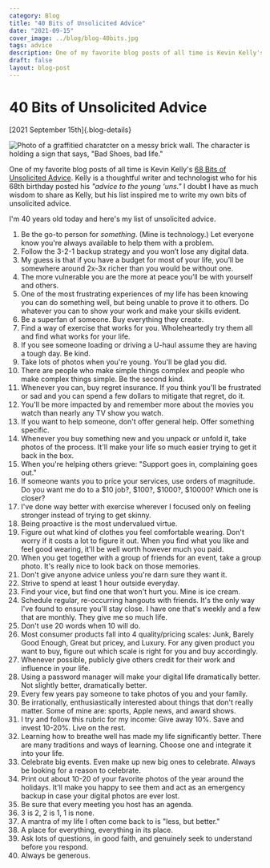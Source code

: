 ```yaml
---
category: Blog
title: "40 Bits of Unsolicited Advice"
date: "2021-09-15"
cover_image: ../blog/blog-40bits.jpg
tags: advice
description: One of my favorite blog posts of all time is Kevin Kelly's 68 Bits of Unsolicited Advice. Kelly is a wonderful futurist and thinker and for his 68th birthday he posted his "advice to the young ‘uns."...
draft: false
layout: blog-post
---
```

# 40 Bits of Unsolicited Advice

[2021 September 15th]{.blog-details}

![Photo of a graffitied charatcter on a messy brick wall. The character is holding a sign that says, "Bad Shoes, bad life."](../blog/blog-40bits.jpg)

One of my favorite blog posts of all time is Kevin Kelly's [68 Bits of Unsolicited Advice](https://kk.org/thetechnium/68-bits-of-unsolicited-advice/). Kelly is a thoughtful writer and technologist who for his 68th birthday posted his *"advice to the young ‘uns."* I doubt I have as much wisdom to share as Kelly, but his list inspired me to write my own bits of unsolicited advice.

I'm 40 years old today and here's my list of unsolicited advice.

1. Be the go-to person for *something*. (Mine is technology.) Let everyone know you're always available to help them with a problem.
2. Follow the 3-2-1 backup strategy and you won’t lose any digital data.
3. My guess is that if you have a budget for most of your life, you’ll be somewhere around 2x-3x richer than you would be without one.
4. The more vulnerable you are the more at peace you’ll be with yourself and others.
5. One of the most frustrating experiences of my life has been knowing you can do something well, but being unable to prove it to others. Do whatever you can to show your work and make your skills evident.
6. Be a superfan of someone. Buy everything they create.
7. Find a way of exercise that works for you. Wholeheartedly try them all and find what works for your life.
8. If you see someone loading or driving a U-haul assume they are having a tough day. Be kind.
9. Take lots of photos when you're young. You'll be glad you did.
10. There are people who make simple things complex and people who make complex things simple. Be the second kind.
11. Whenever you can, buy regret insurance. If you think you'll be frustrated or sad and you can spend a few dollars to mitigate that regret, do it.
12. You'll be more impacted by and remember more about the movies you watch than nearly any TV show you watch.
13. If you want to help someone, don't offer general help. Offer something specific.
14. Whenever you buy something new and you unpack or unfold it, take photos of the process. It'll make your life so much easier trying to get it back in the box.
15. When you're helping others grieve: "Support goes in, complaining goes out."
16. If someone wants you to price your services, use orders of magnitude. Do you want me do to a $10 job?, $100?, $1000?, $10000? Which one is closer?
17. I've done way better with exercise wherever I focused only on feeling stronger instead of trying to get skinny.
18. Being proactive is the most undervalued virtue.
19. Figure out what kind of clothes you feel comfortable wearing. Don't worry if it costs a lot to figure it out. When you find what you like and feel good wearing, it'll be well worth however much you paid.
20. When you get together with a group of friends for an event, take a group photo. It's really nice to look back on those memories.
21. Don't give anyone advice unless you're darn sure they want it.
22. Strive to spend at least 1 hour outside everyday.
23. Find your vice, but find one that won't hurt you. Mine is ice cream.
24. Schedule regular, re-occurring hangouts with friends. It's the only way I've found to ensure you'll stay close. I have one that's weekly and a few that are monthly. They give me so much life.
25. Don't use 20 words when 10 will do.
26. Most consumer products fall into 4 quality/pricing scales: Junk, Barely Good Enough, Great but pricey, and Luxury. For any given product you want to buy, figure out which scale is right for you and buy accordingly.
27. Whenever possible, publicly give others credit for their work and influence in your life.
28. Using a password manager will make your digital life dramatically better. Not slightly better, dramatically better.
29. Every few years pay someone to take photos of you and your family.
30. Be irrationally, enthusiastically interested about things that don't really matter. Some of mine are: sports, Apple news, and award shows.
31. I try and follow this rubric for my income: Give away 10%. Save and invest 10-20%. Live on the rest.
32. Learning how to breathe well has made my life significantly better. There are many traditions and ways of learning. Choose one and integrate it into your life.
33. Celebrate big events. Even make up new big ones to celebrate. Always be looking for a reason to celebrate.
34. Print out about 10-20 of your favorite photos of the year around the holidays. It'll make you happy to see them and act as an emergency backup in case your digital photos are ever lost.
35. Be sure that every meeting you host has an agenda.
36. 3 is 2, 2 is 1, 1 is none.
37. A mantra of my life I often come back to is "less, but better."
38. A place for everything, everything in its place.
39. Ask lots of questions, in good faith, and genuinely seek to understand before you respond.
40. Always be generous.
